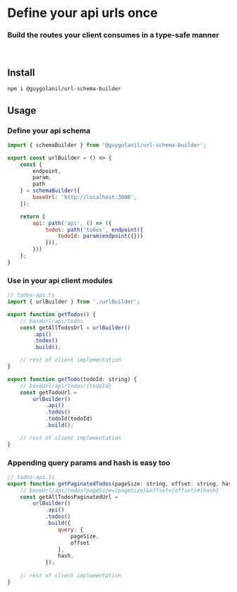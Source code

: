 # Define your api urls <b>once</b>

### Build the routes your client consumes in a type-safe manner
<br/>

## Install 
``npm i @guygolanil/url-schema-builder``

## Usage

### Define your api schema

```javascript
import { schemaBuilder } from '@guygolanil/url-schema-builder';

export const urlBuilder = () => {
    const { 
        endpoint, 
        param, 
        path
    } = schemaBuilder({
        baseUrl: 'http://localhost:3000',
    });

    return {
        api: path('api', () => ({
            todos: path('todos', endpoint({
                todoId: param(endpoint({}))
            })),
        }))
    };
}
```

### Use in your api client modules

```javascript
// todos-api.ts
import { urlBuilder } from './urlBuilder';

export function getTodos() {
    // baseUrl/api/todos
    const getAllTodosUrl = urlBuilder()
        .api()
        .todos()
        .build();

    // rest of client implementation
}

export function getTodo(todoId: string) {
    // baseUrl/api/todos/{todoId}
    const getTodoUrl = 
        urlBuilder()
            .api()
            .todos()
            .todoId(todoId)
            .build();

    // rest of client implementation
}
```

### Appending query params and hash is easy too
```javascript
// todos-api.ts
export function getPaginatedTodos(pageSize: string, offset: string, hash: string) {
    // baseUrl/api/todos?pageSize={pageSize}&offset={offset}#{hash}
    const getAllTodosPaginatedUrl = 
        urlBuilder()
            .api()
            .todos()
            .build({
                query: {
                    pageSize,
                    offset    
                },
                hash,
            });
    
    // rest of client implementation
}
```
